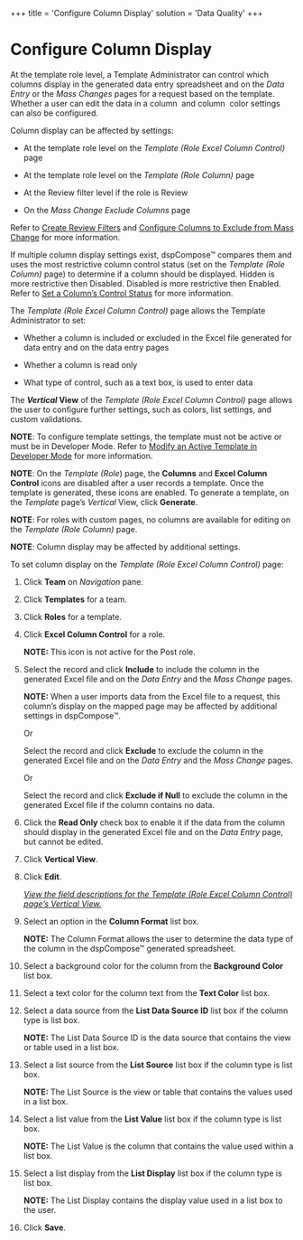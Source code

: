 +++
title = 'Configure Column Display'
solution = 'Data Quality'
+++

# Configure Column Display

At the template role level, a Template Administrator can control which
columns display in the generated data entry spreadsheet and on the
<span style="font-style: italic;">Data Entry</span> or the
<span style="font-style: italic;">Mass Changes</span> pages for a
request based on the template. <span>Whether a user can edit the data in
a column</span>  and column  color settings can also be configured.

Column display can be affected by settings:

  - At the template role level on the *Template (Role Excel Column
    Control)* page

  - At the template role level on the *Template (Role Column)* page

  - At the Review filter level if the role is Review

  - On the *Mass Change Exclude Columns* page

Refer to [Create Review
Filters](Add_Users_to_Templates#Create_Review_Filters) and
[Configure Columns to Exclude from Mass
Change](../Config/Configure_Columns_to_Exclude_from_Mass_Change) for
more information.

If multiple column display settings exist, dspCompose™ compares them and
uses the most restrictive column control status (set on the *Template
(Role Column)* page) to determine if a column should be displayed.
Hidden is more restrictive then Disabled. Disabled is more restrictive
then Enabled. Refer to [Set a Column’s Control
Status](Set_a_Columns_Control_Status) for more information.

The *Template (Role Excel Column Control)* page allows the Template
Administrator to set:

  - Whether a column is included or excluded in the Excel file generated
    for data entry and on the data entry pages

  - Whether a column is read only

  - What type of control, such as a text box, is used to enter data

The <span style="font-weight: bold;">*Vertical* View</span> of the
*Template (Role Excel Column Control)* page allows the user to configure
further settings, such as colors, list settings, and custom validations.

**NOTE**: To configure template settings, the template must not be
active or must be in Developer Mode. Refer to [Modify an Active Template
in Developer Mode](Modify_an_Active_Template_in_Developer_Mode) for
more information.

**NOTE**: On the *Template (Role*) page, the **Columns** and **Excel
Column Control** icons are disabled after a user records a template.
Once the template is generated, these icons are enabled. To generate a
template, on the *Template* page’s *Vertical* View, click **Generate**.

**NOTE**: For roles with custom pages, no columns are available for
editing on the *Template (Role Column)* page.

**NOTE**: Column display may be affected by additional settings.

To set column display on the *Template (Role Excel Column Control)*
page:

1.  Click **Team** on *Navigation
    <span style="font-style: normal;">pane</span>*.

2.  Click **Templates** for a team.

3.  Click **Roles** for a template.

4.  Click **Excel Column Control** for a role.
    
    **NOTE:** This icon is not active for the Post role.

5.  Select the record and click **Include** to include the column in the
    generated Excel file and on the
    <span style="font-style: italic;">Data Entry</span> and the
    <span style="font-style: italic;">Mass Change</span> pages.
    
    **NOTE:** When a user imports data from the Excel file to a request,
    this column’s display on the mapped page may be affected by
    additional settings in dspCompose™.
    
    Or
    
    Select the record and click **Exclude** to exclude the column in the
    generated Excel file and on the
    <span style="font-style: italic;">Data Entry</span> and the
    <span style="font-style: italic;">Mass Change</span> pages.
    
    Or
    
    Select the record and click **Exclude if Null** to exclude the
    column in the generated Excel file if the column contains no data.

6.  Click the **Read Only** check box to enable it if the data from the
    column should display in the generated Excel file and on the
    <span style="font-style: italic;">Data Entry</span> page, but cannot
    be edited.

7.  Click **Vertical View**.

8.  Click **Edit**.
    
    *[View the field descriptions for the Template (Role Excel Column
    Control) page’s Vertical
    View.](../Page_Desc/Template_Role_Excel_Column_Control_H)*

9.  Select an option in the **Column Format** list box.
    
    **NOTE:** The Column Format allows the user to determine the data
    type of the column in the dspCompose™ generated spreadsheet.

10. Select a background color for the column from the **Background
    Color** list box.

11. Select a text color for the column text from the **Text Color** list
    box.

12. Select a data source from the **List Data Source ID** list box if
    the column type is list box.
    
    **NOTE:** The List Data Source ID is the data source that contains
    the view or table used in a list box.

13. Select a list source from the **List Source** list box if the column
    type is list box.
    
    **NOTE:** The List Source is the view or table that contains the
    values used in a list box.

14. Select a list value from the **List Value** list box if the column
    type is list box.
    
    **NOTE:** The List Value is the column that contains the value used
    within a list box.

15. Select a list display from the **List Display** list box if the
    column type is list box.
    
    **NOTE:** The List Display contains the display value used in a list
    box to the user.

16. Click **Save**.
